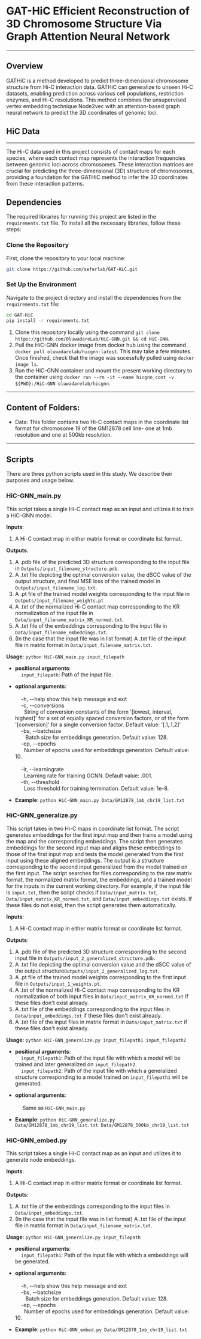 # GAT-HiC Efficient Reconstruction of 3D Chromosome Structure Via Graph Attention Neural Network
------------------------------------------------------------------------------------------------------------------------------------
## Overview
GATHiC is a method developed to predict three-dimensional chromosome structure from Hi-C interaction data. GATHiC can generalize to unseen Hi-C datasets, enabling prediction across various cell populations, restriction enzymes, and Hi-C resolutions. This method combines the unsupervised vertex embedding technique Node2vec with an attention-based graph neural network to predict the 3D coordinates of genomic loci.

## HiC Data
------------------------------------------------------------------------------------------------------------------------------------
The Hi-C data used in this project consists of contact maps for each species, where each contact map represents the interaction frequencies between genomic loci across chromosomes. These interaction matrices are crucial for predicting the three-dimensional (3D) structure of chromosomes, providing a foundation for the GATHiC method to infer the 3D coordinates from these interaction patterns.

## Dependencies
The required libraries for running this project are listed in the `requirements.txt` file. To install all the necessary libraries, follow these steps:

### Clone the Repository
First, clone the repository to your local machine:

```bash
git clone https://github.com/seferlab/GAT-HiC.git
```
### Set Up the Environment
Navigate to the project directory and install the dependencies from the `requirements.txt` file:
```bash
cd GAT-HiC
pip install -r requirements.txt
```


1. Clone this repository locally using the command ``git clone https://github.com/OluwadareLab/HiC-GNN.git && cd HiC-GNN``. 
2. Pull the HiC-GNN docker image from docker hub using the command ``docker pull oluwadarelab/hicgnn:latest``. This may take a few minutes. Once finished, check that the image was sucessfully pulled using ``docker image ls``.
3. Run the HiC-GNN container and mount the present working directory to the container using ``docker run --rm -it --name hicgnn_cont -v ${PWD}:/HiC-GNN oluwadarelab/hicgnn``. 

--------------------------------------------------------------------	
## **Content of Folders:**
- Data: This folder contains two Hi-C contact maps in the coordinate list format for chromosome 19 of the GM12878 cell line- one at 1mb resolution and one at 500kb resolution. 

--------------------------------------------------------------------	
## **Scripts**

There are three python scripts used in this study. We describe their purposes and usage below.

### HiC-GNN_main.py
This script takes a single Hi-C contact map as an input and utilizes it to train a HiC-GNN model. 

**Inputs**: 
1. A Hi-C contact map in either matrix format or coordinate list format.

**Outputs**: 
1. A .pdb file of the predicted 3D structure corresponding to the input file in ```Outputs/input_filename_structure.pdb```.
2. A .txt file depicting the optimal conversion value, the dSCC value of the output structure, and final MSE loss of the trained model in ```Outputs/input_filename_log.txt```.
3. A .pt file of the trained model weights corresponding to the input file in ```Outputs/input_filename_weights.pt```
4. A .txt of the normalized Hi-C contact map corresponding to the KR normalization of the input file in ```Data/input_filename_matrix_KR_normed.txt```.
5. A .txt file of the embeddings corresponding to the input file in ```Data/input_filename_embeddings.txt```. 
6. (In the case that the input file was in list format) A .txt file of the input file in matrix format in ```Data/input_filename_matrix.txt```.

**Usage**: ```python HiC-GNN_main.py input_filepath```

* **positional arguments**: <br />
&nbsp;&nbsp;&nbsp;&nbsp;```input_filepath```: Path of the input file. <br />

* **optional arguments**: <br />	
	&nbsp;&nbsp;&nbsp;&nbsp;-h, --help  show this help message and exit<br />
	&nbsp;&nbsp;&nbsp;&nbsp;-c, --conversions <br />
		&nbsp;&nbsp;&nbsp;&nbsp;&nbsp;&nbsp;String of conversion constants of the form '[lowest, interval, highest]' for a set of equally spaced conversion factors, or of the form '[conversion]' for a single conversion factor. Default value: '[.1,.1,2]' <br />
	&nbsp;&nbsp;&nbsp;&nbsp;-bs, --batchsize <br />
		&nbsp;&nbsp;&nbsp;&nbsp;&nbsp;&nbsp; Batch size for embeddings generation. Default value: 128. <br />
	&nbsp;&nbsp;&nbsp;&nbsp;-ep, --epochs <br />
		&nbsp;&nbsp;&nbsp;&nbsp;&nbsp;&nbsp;Number of epochs used for embeddings generation. Default value: 10. <br />	
	&nbsp;&nbsp;&nbsp;&nbsp;-lr, --learningrate <br />
		&nbsp;&nbsp;&nbsp;&nbsp;&nbsp;&nbsp;Learning rate for training GCNN. Default value: .001. <br />
	&nbsp;&nbsp;&nbsp;&nbsp;-th, --threshold <br />
		&nbsp;&nbsp;&nbsp;&nbsp;&nbsp;&nbsp;Loss threshold for training termination. Default value: 1e-8. <br />
    
* **Example**: ```python HiC-GNN_main.py Data/GM12878_1mb_chr19_list.txt```

### HiC-GNN_generalize.py
This script takes in two Hi-C maps in coordinate list format. The script generates embeddings for the first input map and then trains a model using the map and the corresponding embeddings. The script then generates embeddings for the second input map and aligns these embeddings to those of the first input map and tests the model generated from the first input using these aligned embeddings. The output is a structure corresponding to the second input generalized from the model trained on the first input. The script searches for files corresponding to the raw matrix format, the normalized matrix format, the embeddings, and a trained model for the inputs in the current working directory. For example, if the input file is ```input.txt```, then the script checks if ```Data/input_matrix.txt```, ```Data/input_matrix_KR_normed.txt```, and ```Data/input_embeddings.txt``` exists. If these files do not exist, then the script generates them automatically.

**Inputs**: 
1. A Hi-C contact map in either matrix format or coordinate list format.

**Outputs**: 
1. A .pdb file of the predicted 3D structure corresponding to the second input file in ```Outputs/input_2_generalized_structure.pdb```.
2. A .txt file depicting the optimal conversion value and the dSCC value of the output structure```Outputs/input_2_generalized_log.txt```.
3. A .pt file of the trained model weights corresponding to the first input file in ```Outputs/input_1_weights.pt```.
4. A .txt of the normalized Hi-C contact map corresponding to the KR normalization of both input files in ```Data/input_matrix_KR_normed.txt``` if these files don't exist already.
5. A .txt file of the embeddings corresponding to the input files in ```Data/input_embeddings.txt``` if these files don't exist already. 
6. A .txt file of the input files in matrix format in ```Data/input_matrix.txt``` if these files don't exist already.

**Usage**: ```python HiC-GNN_generalize.py input_filepath1 input_filepath2```

* **positional arguments**: <br />
&nbsp;&nbsp;&nbsp;&nbsp;```input_filepath1```: Path of the input file with which a model will be trained and later generalized on ```input_filepath2```. <br />
&nbsp;&nbsp;&nbsp;&nbsp;```input_filepath2```: Path of the input file with which a generalized structure corresponding to a model trained on ```input_filepath1``` will be generated. <br />

* **optional arguments**: <br />	
	&nbsp;&nbsp;&nbsp;&nbsp; Same as ```HiC-GNN_main.py```
	
* **Example**: ```python HiC-GNN_generalize.py Data/GM12878_1mb_chr19_list.txt Data/GM12878_500kb_chr19_list.txt```

### HiC-GNN_embed.py
This script takes a single Hi-C contact map as an input and utilizes it to generate node embeddings. 

**Inputs**: 
1. A Hi-C contact map in either matrix format or coordinate list format.

**Outputs**: 
1. A .txt file of the embeddings corresponding to the input files in ```Data/input_embeddings.txt```.
2. (In the case that the input file was in list format) A .txt file of the input file in matrix format in ```Data/input_filename_matrix.txt```.

**Usage**: ```python HiC-GNN_generalize.py input_filepath```

* **positional arguments**: <br />
&nbsp;&nbsp;&nbsp;&nbsp;```input_filepath1```: Path of the input file with which a embeddings will be generated. <br />

* **optional arguments**: <br />	
	&nbsp;&nbsp;&nbsp;&nbsp;-h, --help  show this help message and exit<br />
	&nbsp;&nbsp;&nbsp;&nbsp;-bs, --batchsize <br />
		&nbsp;&nbsp;&nbsp;&nbsp;&nbsp;&nbsp; Batch size for embeddings generation. Default value: 128. <br />
	&nbsp;&nbsp;&nbsp;&nbsp;-ep, --epochs <br />
		&nbsp;&nbsp;&nbsp;&nbsp;&nbsp;&nbsp;Number of epochs used for embeddings generation. Default value: 10. <br />	
		
* **Example**: ```python HiC-GNN_embed.py Data/GM12878_1mb_chr19_list.txt```
